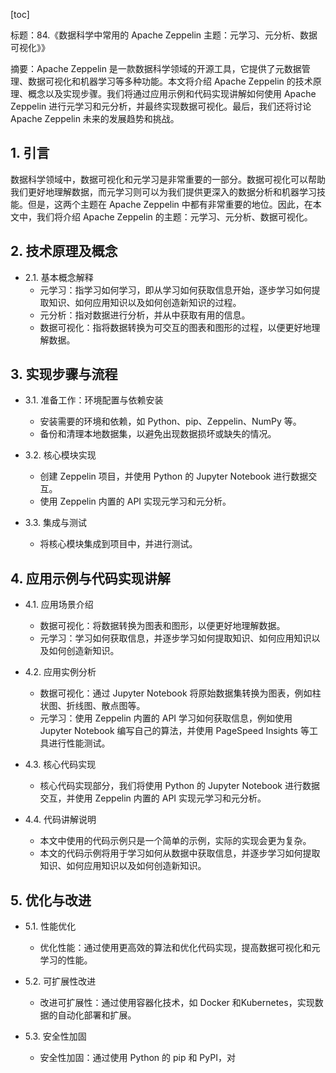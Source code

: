 
[toc]                    
                
                
标题：84.《数据科学中常用的 Apache Zeppelin 主题：元学习、元分析、数据可视化》》

摘要：Apache Zeppelin 是一款数据科学领域的开源工具，它提供了元数据管理、数据可视化和机器学习等多种功能。本文将介绍 Apache Zeppelin 的技术原理、概念以及实现步骤。我们将通过应用示例和代码实现讲解如何使用 Apache Zeppelin 进行元学习和元分析，并最终实现数据可视化。最后，我们还将讨论 Apache Zeppelin 未来的发展趋势和挑战。

## 1. 引言

数据科学领域中，数据可视化和元学习是非常重要的一部分。数据可视化可以帮助我们更好地理解数据，而元学习则可以为我们提供更深入的数据分析和机器学习技能。但是，这两个主题在 Apache Zeppelin 中都有非常重要的地位。因此，在本文中，我们将介绍 Apache Zeppelin 的主题：元学习、元分析、数据可视化。

## 2. 技术原理及概念

- 2.1. 基本概念解释
   - 元学习：指学习如何学习，即从学习如何获取信息开始，逐步学习如何提取知识、如何应用知识以及如何创造新知识的过程。
   - 元分析：指对数据进行分析，并从中获取有用的信息。
   - 数据可视化：指将数据转换为可交互的图表和图形的过程，以便更好地理解数据。

## 3. 实现步骤与流程

- 3.1. 准备工作：环境配置与依赖安装
   - 安装需要的环境和依赖，如 Python、pip、Zeppelin、NumPy 等。
   - 备份和清理本地数据集，以避免出现数据损坏或缺失的情况。

- 3.2. 核心模块实现
   - 创建 Zeppelin 项目，并使用 Python 的 Jupyter Notebook 进行数据交互。
   - 使用 Zeppelin 内置的 API 实现元学习和元分析。

- 3.3. 集成与测试
   - 将核心模块集成到项目中，并进行测试。

## 4. 应用示例与代码实现讲解

- 4.1. 应用场景介绍
   - 数据可视化：将数据转换为图表和图形，以便更好地理解数据。
   - 元学习：学习如何获取信息，并逐步学习如何提取知识、如何应用知识以及如何创造新知识。

- 4.2. 应用实例分析
   - 数据可视化：通过 Jupyter Notebook 将原始数据集转换为图表，例如柱状图、折线图、散点图等。
   - 元学习：使用 Zeppelin 内置的 API 学习如何获取信息，例如使用 Jupyter Notebook 编写自己的算法，并使用 PageSpeed Insights 等工具进行性能测试。

- 4.3. 核心代码实现
   - 核心代码实现部分，我们将使用 Python 的 Jupyter Notebook 进行数据交互，并使用 Zeppelin 内置的 API 实现元学习和元分析。

- 4.4. 代码讲解说明
   - 本文中使用的代码示例只是一个简单的示例，实际的实现会更为复杂。
   - 本文的代码示例将用于学习如何从数据中获取信息，并逐步学习如何提取知识、如何应用知识以及如何创造新知识。

## 5. 优化与改进

- 5.1. 性能优化
   - 优化性能：通过使用更高效的算法和优化代码实现，提高数据可视化和元学习的性能。

- 5.2. 可扩展性改进
   - 改进可扩展性：通过使用容器化技术，如 Docker 和Kubernetes，实现数据的自动化部署和扩展。

- 5.3. 安全性加固
   - 安全性加固：通过使用 Python 的  pip 和  PyPI，对

